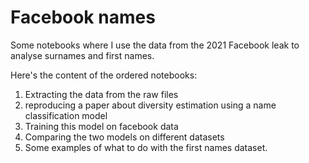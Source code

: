 # Facebook names

Some notebooks where I use the data from the 2021 Facebook leak to analyse surnames and first names.

Here's the content of the ordered notebooks:

1. Extracting the data from the raw files
2. reproducing a paper about diversity estimation using a name classification model
3. Training this model on facebook data
4. Comparing the two models on different datasets
5. Some examples of what to do with the first names dataset.
